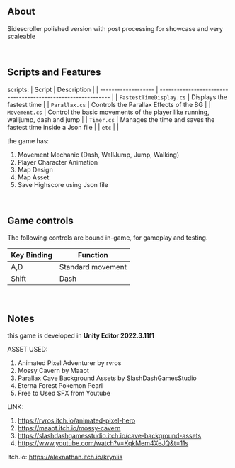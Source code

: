 ## About
Sidescroller
polished version with post processing for showcase and very scaleable 

<br>

## Scripts and Features
scripts:
|  Script       | Description                                                  |
| ------------------- | ------------------------------------------------------------ |
| `FastestTimeDisplay.cs` | Displays the fastest time |
| `Parallax.cs`  | Controls the Parallax Effects of the BG |
| `Movement.cs`  | Control the basic movements of the player like running, walljump, dash and jump |
| `Timer.cs`  | Manages the time and saves the fastest time inside a Json file |
| `etc`  | |

the game has:
1. Movement Mechanic (Dash, WallJump, Jump, Walking)
2. Player Character Animation
3. Map Design
4. Map Asset
5. Save Highscore using Json file

<br>

## Game controls
The following controls are bound in-game, for gameplay and testing.

| Key Binding       | Function          |
| ----------------- | ----------------- |
| A,D           | Standard movement |
| Shift | Dash             |

<br>

## Notes
this game is developed in **Unity Editor 2022.3.11f1**

ASSET USED:
1. Animated Pixel Adventurer by rvros
2. Mossy Cavern by Maaot
3. Parallax Cave Background Assets by SlashDashGamesStudio
4. Eterna Forest Pokemon Pearl
5. Free to Used SFX from Youtube

LINK:
1. https://rvros.itch.io/animated-pixel-hero
2. https://maaot.itch.io/mossy-cavern
3. https://slashdashgamesstudio.itch.io/cave-background-assets
4. https://www.youtube.com/watch?v=KqkMem4XeJQ&t=11s

Itch.io:
https://alexnathan.itch.io/krynlis
